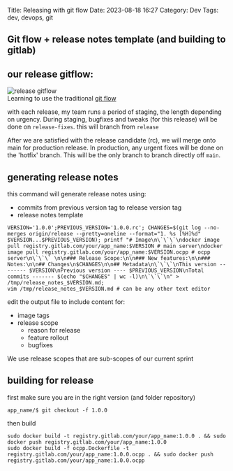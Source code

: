 Title: Releasing with git flow 
Date: 2023-08-18 16:27
Category: Dev
Tags: dev, devops, git

## Git flow + release notes template  (and building to gitlab)

## our release gitflow:
![release gitflow](../images/release_git_flow.png)
<br>
Learning to use the traditional [git flow](https://www.atlassian.com/git/tutorials/comparing-workflows/gitflow-workflow)

with each release, my team runs a period of staging, the length depending on urgency. During staging, bugfixes and tweaks (for this release) will be done on `release-fixes`. this will branch from `release`

After we are satisfied with the release candidate (rc), we will merge onto main for production release. In production, any urgent fixes will be done on the 'hotfix' branch. This will be the only branch to branch directly off `main`.

## generating release notes
this command will generate release notes using:
- commits from previous version tag to release version tag
- release notes template

```shell
VERSION='1.0.0';PREVIOUS_VERSION='1.0.0.rc'; CHANGES=$(git log --no-merges origin/release --pretty=oneline --format="1. %s [%H]%d" $VERSION...$PREVIOUS_VERSION); printf "# Image\n\`\`\`\ndocker image pull registry.gitlab.com/your/app_name:$VERSION # main server\ndocker image pull registry.gitlab.com/your/app_name:$VERSION.ocpp # ocpp server\n\`\`\` \n\n### Release Scope:\n\n### New features:\n\n### Notes:\n\n## Changes\n$CHANGES\n\n## Metadata\n\`\`\`\nThis version -------- $VERSION\nPrevious version ---- $PREVIOUS_VERSION\nTotal commits ------- $(echo "$CHANGES" | wc -l)\n\`\`\`\n" > /tmp/release_notes_$VERSION.md; 
vim /tmp/release_notes_$VERSION.md # can be any other text editor
```

edit the output file to include content for:
- image tags
- release scope
  - reason for release
  - feature rollout
  - bugfixes

We use release scopes that are sub-scopes of our current sprint

## building for release
first make sure you are in the right version (and folder repository)
```shell
app_name/$ git checkout -f 1.0.0
```

then build
```shell
sudo docker build -t registry.gitlab.com/your/app_name:1.0.0 . && sudo docker push registry.gitlab.com/your/app_name:1.0.0
sudo docker build -f ocpp.Dockerfile -t registry.gitlab.com/your/app_name:1.0.0.ocpp . && sudo docker push registry.gitlab.com/your/app_name:1.0.0.ocpp
```